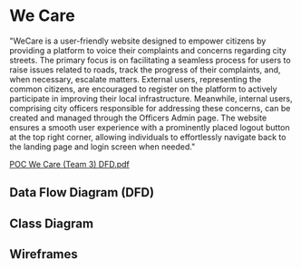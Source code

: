 # We Care

"WeCare is a user-friendly website designed to empower citizens by providing a platform to voice their complaints and concerns regarding city streets. The primary focus is on facilitating a seamless process for users to raise issues related to roads, track the progress of their complaints, and, when necessary, escalate matters. External users, representing the common citizens, are encouraged to register on the platform to actively participate in improving their local infrastructure. Meanwhile, internal users, comprising city officers responsible for addressing these concerns, can be created and managed through the Officers Admin page. The website ensures a smooth user experience with a prominently placed logout button at the top right corner, allowing individuals to effortlessly navigate back to the landing page and login screen when needed."

[POC We Care (Team 3) DFD.pdf](https://github.com/WeCare36/wecare/files/13535998/POC.We.Care.Team.3.DFD.pdf)
## Data Flow Diagram (DFD)



## Class Diagram

## Wireframes

